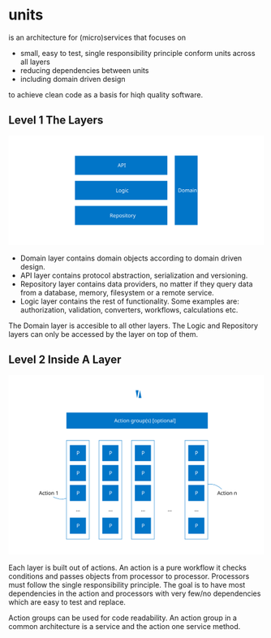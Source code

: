 # units

is an architecture for (micro)services that focuses on

- small, easy to test, single responsibility principle conform units across all layers
- reducing dependencies between units
- including domain driven design

to achieve clean code as a basis for hiqh quality software.

## Level 1 The Layers

![units-level1.svg](./units-level1.svg)

- Domain layer contains domain objects according to domain driven design.
- API layer contains protocol abstraction, serialization and versioning.
- Repository layer contains data providers, no matter if they query data from a database, memory, filesystem or a remote service.
- Logic layer contains the rest of functionality. Some examples are: authorization, validation, converters, workflows, calculations etc.  

The Domain layer is accesible to all other layers. 
The Logic and Repository layers can only be accessed by the layer on top of them.

## Level 2 Inside A Layer

![units-level2.svg](./units-level2.svg)

Each layer is built out of actions. 
An action is a pure workflow it checks conditions and passes objects from processor to processor.
Processors must follow the single responsibility principle. 
The goal is to have most dependencies in the action and processors with very few/no dependencies which are easy to test and replace.

Action groups can be used for code readability. 
An action group in a common architecture is a service and the action one service method.













